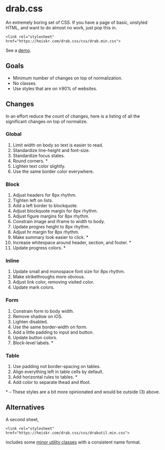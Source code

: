 # drab.css

An extremely boring set of CSS.
If you have a page of basic, unstyled HTML, and want to do almost no work, just pop this in.

`<link rel="stylesheet" href="https://heiskr.com/drab.css/css/drab.min.css">`

See a [demo](https://heiskr.com/drab.css).

## Goals

- Minimum number of changes on top of normalization.
- No classes.
- Use styles that are on ≥90% of websites.

## Changes

In an effort reduce the count of changes, here is a listing of all the significant changes on top of normalize.

### Global

1. Limit width on body so text is easier to read.
2. Standardize line-height and font-size.
3. Standardize focus states.
4. Round corners. \*
5. Lighten text color slightly.
6. Use the same border color everywhere.

### Block

1. Adjust headers for 8px rhythm.
2. Tighten left on lists.
3. Add a left border to blockquote.
4. Adjust blockquote margin for 8px rhythm.
5. Adjust figure margins for 8px rhythm.
6. Constrain image and iframe to width to body.
7. Update progres height to 8px rhythm.
8. Adjust hr margin for 8px rhythm.
9. Make summary look easier to click. \*
10. Increase whitespace around header, section, and footer. \*
11. Update progress colors. \*

### Inline

1. Update small and monospace font size for 8px rhythm.
2. Make strikethroughs more obvious.
3. Adjust link color, removing visited color.
4. Update mark colors.

### Form

1. Constrain form to body width.
2. Remove shadow on iOS.
3. Lighten disabled.
4. Use the same border-width on form.
5. Add a little padding to input and button.
6. Update button colors.
7. Block-level labels. \*

### Table

1. Use padding not border-spacing on tables.
2. Align everything left in table cells by default.
3. Add horizontal rules to tables. \*
4. Add color to separate thead and tfoot.

\* – These styles are a bit more opinionated and would be outside (3) above.

## Alternatives

A second sheet,

`<link rel="stylesheet" href="https://heiskr.com/drab.css/css/drabutil.min.css">`

includes some [minor utility classes](https://github.com/heiskr/drab.css/blob/master/css/drabutil.partial.css) with a consistent name format.
